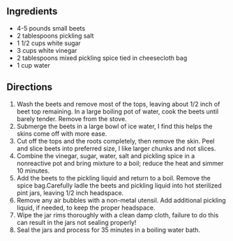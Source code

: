## Ingredients

- 4-5 pounds small beets
- 2 tablespoons pickling salt
- 1 1/2 cups white sugar
- 3 cups white vinegar
- 2 tablespoons mixed pickling spice tied in cheesecloth bag
- 1 cup water

## Directions

1. Wash the beets and remove most of the tops, leaving about 1/2 inch of beet top remaining. In a large boiling pot of water, cook the beets until barely tender. Remove from the stove.
2. Submerge the beets in a large bowl of ice water, I find this helps the skins come off with more ease.
3. Cut off the tops and the roots completely, then remove the skin. Peel and slice beets into preferred size, I like larger chunks and not slices.
4. Combine the vinegar, sugar, water, salt and pickling spice in a nonreactive pot and bring mixture to a boil; reduce the heat and simmer 10 minutes.
5. Add the beets to the pickling liquid and return to a boil. Remove the spice bag.Carefully ladle the beets and pickling liquid into hot sterilized pint jars, leaving 1/2 inch headspace.
6. Remove any air bubbles with a non-metal utensil. Add additional pickling liquid, if needed, to keep the proper headspace.
7. Wipe the jar rims thoroughly with a clean damp cloth, failure to do this can result in the jars not sealing properly!
8. Seal the jars and process for 35 minutes in a boiling water bath.
